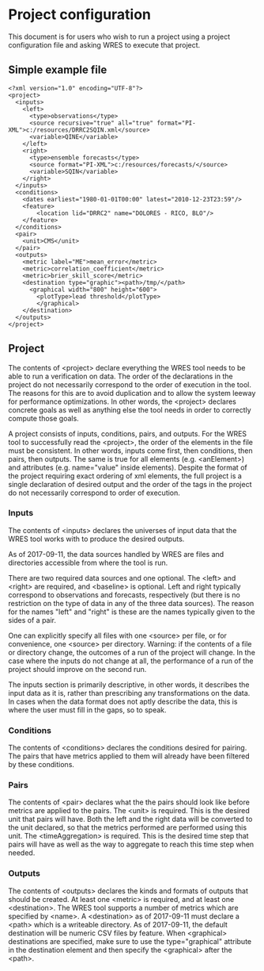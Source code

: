 # Project configuration

This document is for users who wish to run a project using a project
configuration file and asking WRES to execute that project.

## Simple example file

    <?xml version="1.0" encoding="UTF-8"?>
    <project>
      <inputs>
        <left>
          <type>observations</type>
          <source recursive="true" all="true" format="PI-XML">c:/resources/DRRC2SQIN.xml</source>
          <variable>QINE</variable>
        </left>
        <right>
          <type>ensemble forecasts</type>
          <source format="PI-XML">c:/resources/forecasts/</source>
          <variable>SQIN</variable>
        </right>
      </inputs>
      <conditions>
        <dates earliest="1980-01-01T00:00" latest="2010-12-23T23:59"/>
        <feature>
            <location lid="DRRC2" name="DOLORES - RICO, BLO"/>
        </feature>
      </conditions>
      <pair>
        <unit>CMS</unit>
      </pair>
      <outputs>
        <metric label="ME">mean_error</metric>
        <metric>correlation_coefficient</metric>
        <metric>brier_skill_score</metric>
        <destination type="graphic"><path>/tmp/</path>
          <graphical width="800" height="600">
            <plotType>lead threshold</plotType>
            </graphical>
        </destination>
      </outputs>
    </project>

## Project

The contents of &lt;project&gt; declare everything the WRES tool needs to be
able to run a verification on data. The order of the declarations in the project
do not necessarily correspond to the order of execution in the tool. The reasons
for this are to avoid duplication and to allow the system leeway for performance
optimizations. In other words, the &lt;project&gt; declares concrete goals as
well as anything else the tool needs in order to correctly compute those goals.

A project consists of inputs, conditions, pairs, and outputs. For the WRES tool
to successfully read the &lt;project&gt;, the order of the elements in the file
must be consistent. In other words, inputs come first, then conditions, then
pairs, then outputs. The same is true for all elements (e.g. &lt;anElement&gt;)
and attributes (e.g. name="value" inside elements). Despite the format of the
project requiring exact ordering of xml elements, the full project is a single
declaration of desired output and the order of the tags in the project do not
necessarily correspond to order of execution.

### Inputs

The contents of &lt;inputs&gt; declares the universes of input data that the
WRES tool works with to produce the desired outputs.

As of 2017-09-11, the data sources handled by WRES are files and directories
accessible from where the tool is run.

There are two required data sources and one optional. The &lt;left&gt; and
&lt;right&gt; are required, and &lt;baseline&gt; is optional. Left and right
typically correspond to observations and forecasts, respectively (but there is
no restriction on the type of data in any of the three data sources). The
reason for the names "left" and "right" is these are the names typically given
to the sides of a pair.

One can explicitly specify all files with one &lt;source&gt; per file, or for
convenience, one &lt;source&gt; per directory. Warning: if the contents of a
file or directory change, the outcomes of a run of the project will change. In
the case where the inputs do not change at all, the performance of a run of the
project should improve on the second run.

The inputs section is primarily descriptive, in other words, it describes the
input data as it is, rather than prescribing any transformations on the data.
In cases when the data format does not aptly describe the data, this is where
the user must fill in the gaps, so to speak.

### Conditions

The contents of &lt;conditions&gt; declares the conditions desired for pairing.
The pairs that have metrics applied to them will already have been filtered by
these conditions.

### Pairs

The contents of &lt;pair&gt; declares what the the pairs should look like before
metrics are applied to the pairs. The &lt;unit&gt; is required. This is the
desired unit that pairs will have. Both the left and the right data will be
converted to the unit declared, so that the metrics performed are performed
using this unit. The &lt;timeAggregation&gt; is required. This is the desired
time step that pairs will have as well as the way to aggregate to reach this
time step when needed.

### Outputs

The contents of &lt;outputs&gt; declares the kinds and formats of outputs that
should be created. At least one &lt;metric&gt; is required, and at least one
&lt;destination&gt;. The WRES tool supports a number of metrics which are
specified by &lt;name&gt;. A &lt;destination&gt; as of 2017-09-11 must declare
a &lt;path&gt; which is a writeable directory. As of 2017-09-11, the default
destination will be numeric CSV files by feature. When &lt;graphical&gt;
destinations are specified, make sure to use the type="graphical" attribute in
the destination element and then specify the &lt;graphical&gt; after the
&lt;path&gt;.
